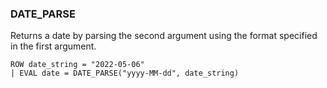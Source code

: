 <!--
This is generated by ESQL’s AbstractFunctionTestCase. Do no edit it. See ../README.md for how to regenerate it.
-->

### DATE_PARSE
Returns a date by parsing the second argument using the format specified in the first argument.

```
ROW date_string = "2022-05-06"
| EVAL date = DATE_PARSE("yyyy-MM-dd", date_string)
```
